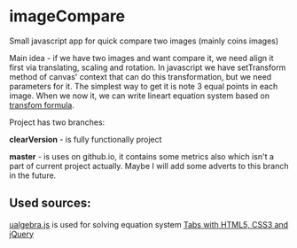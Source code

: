imageCompare
============

Small javascript app for quick compare two images (mainly coins images)

Main idea - if we have two images and want compare it, we need align it first via translating, scaling and rotation. In javascript we have setTransform method of canvas' context that can do this transformation, but we need parameters for it. The simplest way to get it is note 3 equal points in each image. When we now it, we can write lineart equation system based on [transfom formula](http://www.bucephalus.org/text/CanvasHandbook/CanvasHandbook.html#settransform-a-b-c-d-e-f).

Project has two branches:

**clearVersion** - is fully functionally project

**master** - is uses on github.io, it contains some metrics also which isn't a part of current project actually. Maybe I will add some adverts to this branch in the future.

## Used sources:

[ualgebra.js](https://github.com/plainas/ualgebra.js) is used for solving equation system
[Tabs with HTML5, CSS3 and jQuery](http://codepen.io/CesarGabriel/pen/tKaxq)